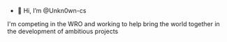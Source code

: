 - 👋 Hi, I’m @Unkn0wn-cs

I'm competing in the WRO and working to help bring the world together in the development of ambitious projects


<!---
Unkn0wn-cs/Unkn0wn-cs is a ✨ special ✨ repository because its `README.md` (this file) appears on your GitHub profile.
You can click the Preview link to take a look at your changes.
--->
